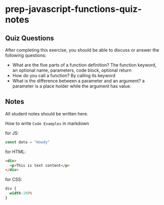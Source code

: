 # prep-javascript-functions-quiz-notes


## Quiz Questions

After completing this exercise, you should be able to discuss or answer the following questions:

- What are the five parts of a function definition?
The function keyword, an optional name, parameters, code block, optional return
- How do you call a function?
By calling its keyword
- What is the difference between a parameter and an argument?
a parameter is a place holder while the argument has value.
## Notes

All student notes should be written here.


How to write `Code Examples` in markdown

for JS:
```javascript
const data = "Howdy"
```

for HTML:
```html
<div>
  <p>This is text content</p>
</div>
```

for CSS:
```css
div {
  width:100%
}
```
